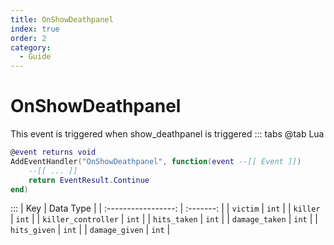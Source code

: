 ```yaml
---
title: OnShowDeathpanel
index: true
order: 2
category:
  - Guide
---
```


# OnShowDeathpanel
This event is triggered when show_deathpanel is triggered
::: tabs
@tab Lua
```lua
@event returns void
AddEventHandler("OnShowDeathpanel", function(event --[[ Event ]])
    --[[ ... ]]
    return EventResult.Continue
end)
```

:::
|         Key         | Data Type |
| :-----------------: | :-------: |
|       `victim`      |   `int`   |
|       `killer`      |   `int`   |
| `killer_controller` |   `int`   |
|     `hits_taken`    |   `int`   |
|    `damage_taken`   |   `int`   |
|     `hits_given`    |   `int`   |
|    `damage_given`   |   `int`   |